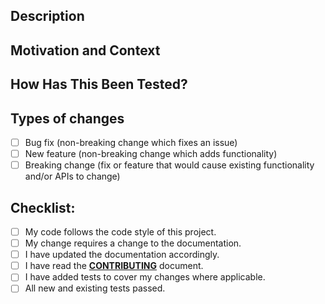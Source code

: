 <!-- Provide a general summary of your changes in the Title above -->

<!-- /!\ PLEASE NOTE: /!\
   - If your pull request is a FEATURE, it should target the DEVELOP branch
   - If your pull request is a HOTFIX, it should target the MASTER branch
   - FEATURES are branched from the DEVELOP branch
   - HOTFIXES are branched from the MASTER branch -->

## Description
<!-- Describe your changes in detail -->

## Motivation and Context
<!-- Why is this change required? What problem does it solve?
   - If it fixes an open issue, please link to the issue here. -->

## How Has This Been Tested?
<!-- Please describe in detail how you tested your changes.
   - Include details of your testing environment, and the tests you ran to
   - see how your change affects other areas of the code, etc. -->

## Types of changes
<!-- What types of changes does your code introduce?
   - Put an `x` in all the boxes that apply: -->
- [ ] Bug fix (non-breaking change which fixes an issue)
- [ ] New feature (non-breaking change which adds functionality)
- [ ] Breaking change (fix or feature that would cause existing
      functionality and/or APIs to change)

## Checklist:
<!-- Go over all the following points, and put an `x` in all
   - the boxes that apply.
   - If you're unsure about any of these, don't hesitate to ask.
   - We're here to help! -->
- [ ] My code follows the code style of this project.
- [ ] My change requires a change to the documentation.
- [ ] I have updated the documentation accordingly.
- [ ] I have read the [**CONTRIBUTING**][contributing] document.
- [ ] I have added tests to cover my changes where applicable.
- [ ] All new and existing tests passed.

<!-- You can find a link to the CONTRIBUTING document
   - near the top of this page, and in the link definition below. -->
[contributing]: https://github.com/Sharparam/cshrix/blob/master/CONTRIBUTING.md
